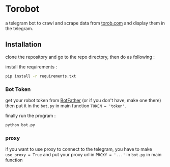 # Torobot
a telegram bot to crawl and scrape data from [torob.com](https://torob.com) and display them in the telegram.

## Installation
clone the repository and go to the repo directory, then do as following : 
  
install the requirements :  
```bash
pip install -r requirements.txt
```

### Bot Token
get your robot token from [BotFather](https://t.me/BotFather) (or if you don't have, make one there) then put it in the `bot.py` in main function `TOKEN = 'token'`.


finally run the program :
```bash
python bot.py
```

### proxy
if you want to use proxy to connect to the telegram, you have to make `use_proxy = True` and put your proxy url in `PROXY = '...'` in `bot.py` in main function
